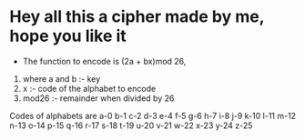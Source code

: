 # Hey all this a cipher made by me, hope you like it

- The function to encode is (2a + bx)mod 26, 
 1. where a and b :- key
 2. x :- code of the alphabet to encode
 3. mod26 :- remainder when divided by 26

Codes of alphabets are 
a-0
b-1
c-2
d-3
e-4
f-5
g-6
h-7
i-8
j-9
k-10
l-11
m-12
n-13
o-14
p-15
q-16
r-17
s-18
t-19
u-20
v-21
w-22
x-23
y-24
z-25
